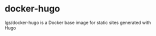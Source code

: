 docker-hugo
===========

lgs/docker-hugo is a Docker base image for static sites generated with Hugo
